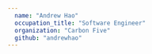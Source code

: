 ```yaml
---
  name: "Andrew Hao"
  occupation_title: "Software Engineer"
  organization: "Carbon Five"
  github: "andrewhao"
---
```

